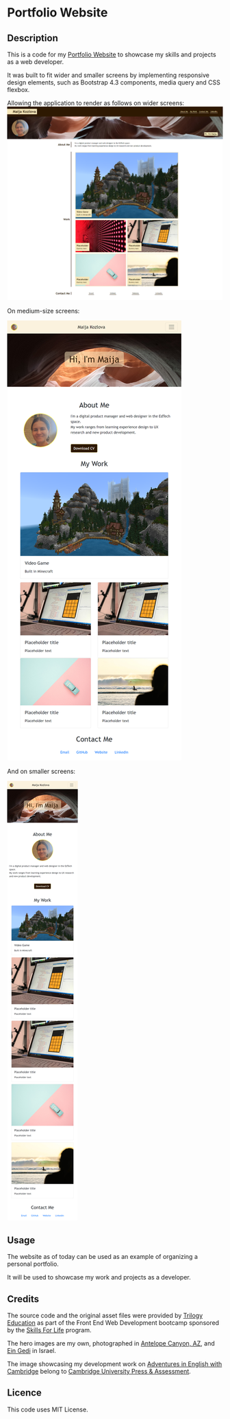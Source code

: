 
# Portfolio Website

## Description

This is a code for my [Portfolio Website](https://maijako.github.io/bootstrap-portfolio) to showcase my skills and projects as a web developer.

It was built to fit wider and smaller screens by implementing responsive design elements, such as Bootstrap 4.3 components, media query and CSS flexbox.

Allowing the application to render as follows on wider screens:
![Wide screen](./images/desktop.png)

On medium-size screens:

![Tablet screen](./images/tablet.png)

And on smaller screens:

![Mobile screen](./images/mobile.png)


## Usage

The website as of today can be used as an example of organizing a personal portfolio.

It will be used to showcase my work and projects as a developer. 



## Credits

The source code and the original asset files were provided by [Trilogy Education](https://2u.com/) as part of the Front End Web Development bootcamp sponsored by the [Skills For Life](https://skillsforlife.edx.org/) program.

The hero images are my own, photographed in [Antelope Canyon, AZ](https://www.antelopecanyon.com/), and [Ein Gedi](https://en.wikipedia.org/wiki/Ein_Gedi) in Israel.

The image showcasing my development work on [Adventures in English with Cambridge](https://education.minecraft.net/en-us/lessons/english-adventures) belong to [Cambridge University Press & Assessment](https://www.cambridge.org/).


## Licence

This code uses MIT License.

